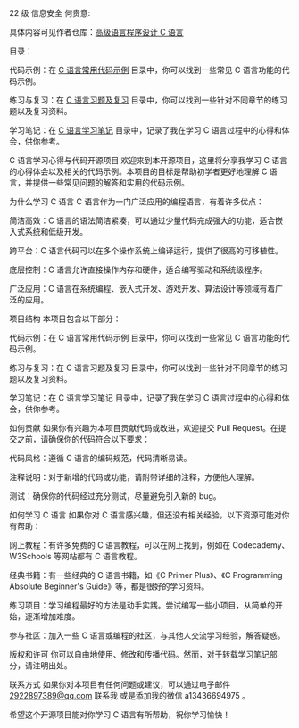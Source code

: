 22 级 信息安全 何贵意:

具体内容可见作者仓库：[高级语言程序设计 C 语言](https://github.com/ShiyuBanzhou/-C-)

目录：

代码示例：在 [C 语言常用代码示例](C语言常用代码示例) 目录中，你可以找到一些常见 C 语言功能的代码示例。

练习与复习：在 [C 语言习题及复习](C语言习题及复习) 目录中，你可以找到一些针对不同章节的练习题以及复习资料。

学习笔记：在 [C 语言学习笔记](C语言学习笔记) 目录中，记录了我在学习 C 语言过程中的心得和体会，供你参考。

C 语言学习心得与代码开源项目 欢迎来到本开源项目，这里将分享我学习 C 语言的心得体会以及相关的代码示例。本项目的目标是帮助初学者更好地理解 C 语言，并提供一些常见问题的解答和实用的代码示例。

为什么学习 C 语言 C 语言作为一门广泛应用的编程语言，有着许多优点：

简洁高效：C 语言的语法简洁紧凑，可以通过少量代码完成强大的功能，适合嵌入式系统和低级开发。

跨平台：C 语言代码可以在多个操作系统上编译运行，提供了很高的可移植性。

底层控制：C 语言允许直接操作内存和硬件，适合编写驱动和系统级程序。

广泛应用：C 语言在系统编程、嵌入式开发、游戏开发、算法设计等领域有着广泛的应用。

项目结构 本项目包含以下部分：

代码示例：在 C 语言常用代码示例 目录中，你可以找到一些常见 C 语言功能的代码示例。

练习与复习：在 C 语言习题及复习 目录中，你可以找到一些针对不同章节的练习题以及复习资料。

学习笔记：在 C 语言学习笔记 目录中，记录了我在学习 C 语言过程中的心得和体会，供你参考。

如何贡献 如果你有兴趣为本项目贡献代码或改进，欢迎提交 Pull Request。在提交之前，请确保你的代码符合以下要求：

代码风格：遵循 C 语言的编码规范，代码清晰易读。

注释说明：对于新增的代码或功能，请附带详细的注释，方便他人理解。

测试：确保你的代码经过充分测试，尽量避免引入新的 bug。

如何学习 C 语言 如果你对 C 语言感兴趣，但还没有相关经验，以下资源可能对你有帮助：

网上教程：有许多免费的 C 语言教程，可以在网上找到，例如在 Codecademy、W3Schools 等网站都有 C 语言教程。

经典书籍：有一些经典的 C 语言书籍，如《C Primer Plus》、《C Programming Absolute Beginner's Guide》等，都是很好的学习资料。

练习项目：学习编程最好的方法是动手实践。尝试编写一些小项目，从简单的开始，逐渐增加难度。

参与社区：加入一些 C 语言或编程的社区，与其他人交流学习经验，解答疑惑。

版权和许可 你可以自由地使用、修改和传播代码。然而，对于转载学习笔记部分，请注明出处。

联系方式 如果你对本项目有任何问题或建议，可以通过电子邮件 2922897389@qq.com 联系我 或是添加我的微信 a13436694975 。

希望这个开源项目能对你学习 C 语言有所帮助，祝你学习愉快！
